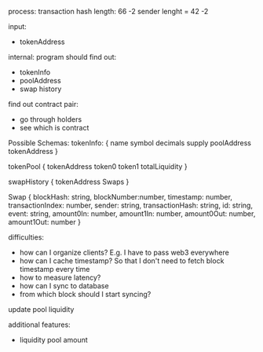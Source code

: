 
process:
transaction hash length: 66 -2
sender lenght = 42 -2


input:
- tokenAddress

internal:
program should find out: 
- tokenInfo
- poolAddress
- swap history


find out contract pair:
- go through holders
- see which is contract

Possible Schemas:
tokenInfo: {
    name
    symbol
    decimals
    supply
    poolAddress
    tokenAddress
}

tokenPool {
    tokenAddress
    token0
    token1
    totalLiquidity
}

swapHistory {
    tokenAddress
    Swaps
}

Swap {
  blockHash: string,
  blockNumber:number,
  timestamp: number,
  transactionIndex: number,
  sender: string,
  transactionHash: string,
  id: string,
  event: string,
  amount0In: number,
  amount1In: number,
  amount0Out: number,
  amount1Out: number
}


difficulties:
- how can I organize clients? E.g. I have to pass web3 everywhere
- how can I cache timestamp? So that I don't need to fetch block timestamp every time
- how to measure latency? 
- how can I sync to database
- from which block should I start syncing?

update pool liquidity

additional features:
- liquidity pool amount

